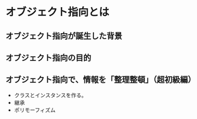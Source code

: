 ﻿# オブジェクト指向とは

## オブジェクト指向が誕生した背景

## オブジェクト指向の目的

## オブジェクト指向で、情報を「整理整頓」（超初級編）


- クラスとインスタンスを作る。
- 継承
- ポリモーフィズム
